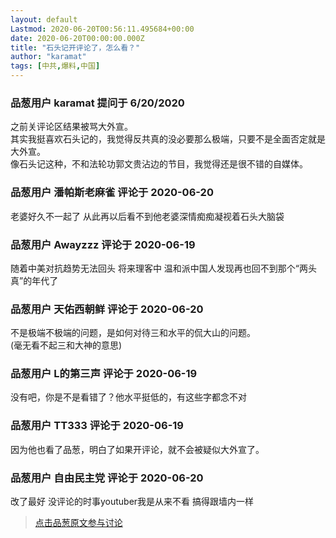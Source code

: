 ```yaml
---
layout: default
Lastmod: 2020-06-20T00:56:11.495684+00:00
date: 2020-06-20T00:00:00.000Z
title: "石头记开评论了，怎么看？"
author: "karamat"
tags: [中共,爆料,中国]
---
```



### 品葱用户 **karamat** 提问于 6/20/2020
    
之前关评论区结果被骂大外宣。  
其实我挺喜欢石头记的，我觉得反共真的没必要那么极端，只要不是全面否定就是大外宣。  
像石头记这种，不和法轮功郭文贵沾边的节目，我觉得还是很不错的自媒体。
    
                

### 品葱用户 **潘帕斯老麻雀** 评论于 2020-06-20
        
老婆好久不一起了 从此再以后看不到他老婆深情痴痴凝视着石头大脑袋
        
                

### 品葱用户 **Awayzzz** 评论于 2020-06-19
        
随着中美对抗趋势无法回头 将来理客中 温和派中国人发现再也回不到那个“两头真”的年代了
        
                

### 品葱用户 **天佑西朝鲜** 评论于 2020-06-20
        
不是极端不极端的问题，是如何对待三和水平的侃大山的问题。  
(毫无看不起三和大神的意思)
        
                

### 品葱用户 **L的第三声** 评论于 2020-06-19
        
没有吧，你是不是看错了？他水平挺低的，有这些字都念不对
        
                

### 品葱用户 **TT333** 评论于 2020-06-19
        
因为他也看了品葱，明白了如果开评论，就不会被疑似大外宣了。
        
                

### 品葱用户 **自由民主党** 评论于 2020-06-20
        
改了最好 没评论的时事youtuber我是从来不看 搞得跟墙内一样
        
                





> [点击品葱原文参与讨论](https://pincong.rocks/question/27455)

